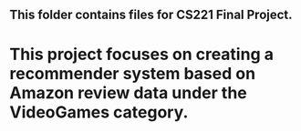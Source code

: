## This folder contains files for CS221 Final Project.
# This project focuses on creating a recommender system based on Amazon review data under the VideoGames category.
